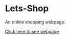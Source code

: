 # Lets-Shop
An online shopping webpage.

[Click here to see webpage](https://deepthi1107.github.io/Lets-Shop.github.io/)
